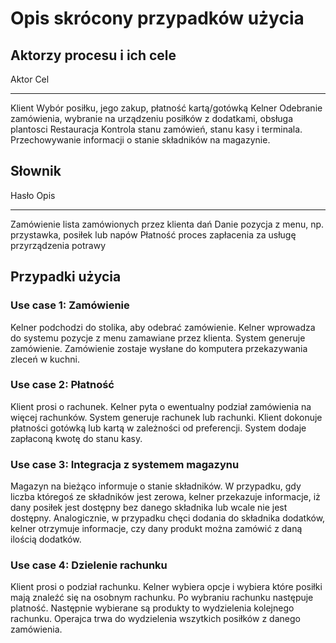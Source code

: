 Opis skrócony przypadków użycia
===============================

Aktorzy procesu i ich cele
--------------------------

Aktor       Cel 
----------- -----------------------------
Klient      Wybór posiłku, jego zakup, płatność kartą/gotówką
Kelner      Odebranie zamówienia, wybranie na urządzeniu posiłków z dodatkami, obsługa plantosci
Restauracja  Kontrola stanu zamówień, stanu kasy i terminala. Przechowywanie informacji o stanie składników na magazynie.

Słownik
-------

Hasło       Opis
----------- -----------------------------
Zamówienie  lista zamówionych przez klienta dań
Danie 		 pozycja z menu, np. przystawka, posiłek lub napów
Płatność 	proces zapłacenia za usługę przyrządzenia potrawy

Przypadki użycia
----------------

### Use case 1: Zamówienie

Kelner podchodzi do stolika, aby odebrać zamówienie.
Kelner wprowadza do systemu pozycje z menu zamawiane przez klienta. System generuje zamówienie.
Zamówienie zostaje wysłane do komputera przekazywania zleceń w kuchni.

### Use case 2: Płatność

Klient prosi o rachunek. Kelner pyta o ewentualny podział zamówienia na więcej rachunków. System generuje rachunek lub rachunki. Klient dokonuje płatności gotówką lub kartą w zależności od preferencji. System dodaje zapłaconą kwotę do stanu kasy.

### Use case 3: Integracja z systemem magazynu

Magazyn na bieżąco informuje o stanie składników. W przypadku, gdy liczba któregoś ze składników jest zerowa, kelner przekazuje informacje, iż dany posiłek jest dostępny bez danego składnika lub wcale nie jest dostępny. Analogicznie, w przypadku chęci dodania do składnika dodatków, kelner otrzymuje informacje, czy dany produkt można zamówić z daną ilością dodatków.

### Use case 4: Dzielenie rachunku
Klient prosi o podział rachunku. Kelner wybiera opcje i wybiera które posiłki mają znaleźć się na osobnym rachunku. Po wybraniu rachunku następuje platność. Następnie wybierane są produkty to wydzielenia kolejnego rachunku. Operajca trwa do wydzielenia wszytkich posiłków z danego zamówienia.

